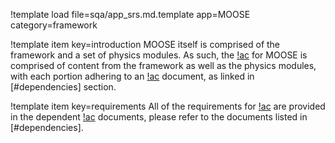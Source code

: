 !template load file=sqa/app_srs.md.template app=MOOSE category=framework

!template item key=introduction
MOOSE itself is comprised of the framework and a set of physics modules. As such, the [!ac](SRS)
for MOOSE is comprised of content from the framework as well as the physics modules, with each
portion adhering to an [!ac](SRS) document, as linked in [#dependencies] section.

!template item key=requirements
All of the requirements for [!ac](MOOSE) are provided in the dependent [!ac](SRS) documents, please
refer to the documents listed in [#dependencies].
